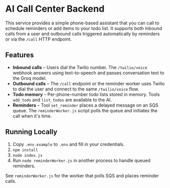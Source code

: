 # AI Call Center Backend

This service provides a simple phone-based assistant that you can call to schedule reminders or add items to your todo list. It supports both inbound calls from a user and outbound calls triggered automatically by reminders or via the `/call` HTTP endpoint.

## Features

- **Inbound calls** – Users dial the Twilio number. The `/twilio/voice` webhook answers using text-to-speech and passes conversation text to the Groq model.
- **Outbound calls** – The `/call` endpoint or the reminder worker uses Twilio to dial the user and connect to the same `/twilio/voice` flow.
- **Todo memory** – Per-phone-number todo lists stored in memory. Tools `add_todo` and `list_todos` are available to the AI.
- **Reminders** – Tool `set_reminder` places a delayed message on an SQS queue. The `reminderWorker.js` script polls the queue and initiates the call when it's time.

## Running Locally

1. Copy `.env.example` to `.env` and fill in your credentials.
2. `npm install`
3. `node index.js`
4. Run `node reminderWorker.js` in another process to handle queued reminders.

See `reminderWorker.js` for the worker that polls SQS and places reminder calls.
